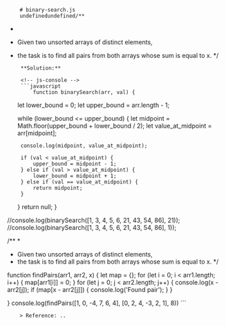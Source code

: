 
        # binary-search.js
        undefinedundefined/**
 * 
 * Given two unsorted arrays of distinct elements, 
 * the task is to find all pairs from both arrays whose sum is equal to x.
 */
        
        **Solution:**
        
        <!-- js-console -->
        ```javascript
            function binarySearch(arr, val) {
    let lower_bound = 0;
    let upper_bound = arr.length - 1;

    while (lower_bound <= upper_bound) {
        let midpoint = Math.floor(upper_bound + lower_bound / 2);
        let value_at_midpoint = arr[midpoint];

        console.log(midpoint, value_at_midpoint);

        if (val < value_at_midpoint) {
            upper_bound = midpoint - 1;
        } else if (val > value_at_midpoint) {
            lower_bound = midpoint + 1;
        } else if (val == value_at_midpoint) {
            return midpoint;
        }
    }
    return null;
}

//console.log(binarySearch([1, 3, 4, 5, 6, 21, 43, 54, 86], 21));
//console.log(binarySearch([1, 3, 4, 5, 6, 21, 43, 54, 86], 1));

/**
 * 
 * Given two unsorted arrays of distinct elements, 
 * the task is to find all pairs from both arrays whose sum is equal to x.
 */

function findPairs(arr1, arr2, x) {
    let map = {};
    for (let i = 0; i < arr1.length; i++) {
        map[arr1[i]] = 0;
    }
    for (let j = 0; j < arr2.length; j++) {
        console.log(x - arr2[j]);
        if (map[x - arr2[j]]) {
            console.log('Found pair');
        }
    }

}
console.log(findPairs([1, 0, -4, 7, 6, 4], [0, 2, 4, -3, 2, 1], 8))
        ```
        
        > Reference: ..
        
        
